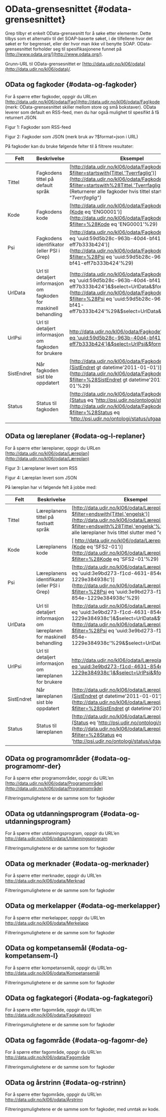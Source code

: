 # OData-grensesnittet {#odata-grensesnittet}

Grep tilbyr et enkelt OData-grensesnitt for å søke etter elementer. Dette tilbys som et alternativ til det SOAP-baserte søket, i de tilfellene hvor det søket er for begrenset, eller der hvor man ikke vil benytte SOAP. OData-grensesnittet forholder seg til spesifikasjonene funnet på [http://www.odata.org/](http://www.odata.org/).

Grunn-URL til OData-grensesnittet er [http://data.udir.no/kl06/odata](http://data.udir.no/kl06/odata)/.

## OData og fagkoder {#odata-og-fagkoder}

For å spørre etter fagkoder, oppgir du URLen [http://data.udir.no/kl06/odata/Fag](http://data.udir.no/kl06/odata/Fag)kode (merk: OData-grensesnittet skiller mellom store og små bokstaver). OData leverer som default en RSS-feed, men du har også mulighet til spesifikt å få returnert JSON.

Figur 1: Fagkoder som RSS-feed

Figur 2: Fagkoder som JSON (merk bruk av ?$format=json i URL)

På fagkoder kan du bruke følgende felter til å filtrere resultater:

| **Felt** | **Beskrivelse** | **Eksempel** |
| --- | --- | --- |
| Tittel | Fagkodens tittel på default språk | [http://data.udir.no/kl06/odata/Fagkode?$filter=startswith(Tittel,'Tverrfaglig')](http://data.udir.no/kl06/odata/Fagkode?$filter=startswith%28Tittel,'Tverrfaglig'%29) (Returnerer alle fagkoder hvis tittel starter med “_Tverrfaglig”)_ |
| Kode | Fagkodens kode | [http://data.udir.no/kl06/odata/Fagkode?$filter=(Kode eq 'ENG0001')](http://data.udir.no/kl06/odata/Fagkode?$filter=%28Kode eq 'ENG0001'%29) |
| Psi | Fagkodens identifikator (eller PSI i Grep) | [http://data.udir.no/kl06/odata/Fagkode?$filter=(Psi eq 'uuid:59d5b28c-963b-40d4-bf41-eff7b333b424')](http://data.udir.no/kl06/odata/Fagkode?$filter=%28Psi eq 'uuid:59d5b28c-963b-40d4-bf41-eff7b333b424'%29) |
| UrlData | Url til detaljert informasjon om fagkoden for maskinell behandling | [http://data.udir.no/kl06/odata/Fagkode?$filter=(Psi eq 'uuid:59d5b28c-963b-40d4-bf41-eff7b333b424')&$select=UrlData&$format=json](http://data.udir.no/kl06/odata/Fagkode?$filter=%28Psi eq 'uuid:59d5b28c-963b-40d4-bf41-eff7b333b424'%29&$select=UrlData&$format=json) |
| UrlPsi | Url til detaljert informasjon om fagkoden for brukere | [http://data.udir.no/kl06/odata/Fagkode?$filter=(Psi eq 'uuid:59d5b28c-963b-40d4-bf41-eff7b333b424')&$select=UrlPsi&$format=json](http://data.udir.no/kl06/odata/Fagkode?$filter=%28Psi%20eq%20%27uuid:59d5b28c-963b-40d4-bf41-eff7b333b424%27%29&$select=UrlPsi&$format=json)|
| SistEndret | Når fagkoden sist ble oppdatert | [http://data.udir.no/kl06/odata/Fagkode?$filter=(SistEndret gt datetime'2011-01-01')](http://data.udir.no/kl06/odata/Fagkode?$filter=%28SistEndret gt datetime'2011-01-01'%29) |
| Status | Status til fagkoden | [http://data.udir.no/kl06/odata/Fagkode?$filter=(Status eq 'http://psi.udir.no/ontologi/status/utgaatt')](http://data.udir.no/kl06/odata/Fagkode?$filter=%28Status eq 'http://psi.udir.no/ontologi/status/utgaatt'%29) |

## OData og læreplaner {#odata-og-l-replaner}

For å spørre etter læreplaner, oppgir du URLen [http://data.udir.no/kl06/odata/Læreplan](http://data.udir.no/kl06/odata/Læreplan)

Figur 3: Læreplaner levert som RSS

Figur 4: Læreplan levert som JSON

På læreplan har vi følgende felt å jobbe med:

| **Felt** | **Beskrivelse** | **Eksempel** |
| --- | --- | --- |
| Tittel | Læreplanens tittel på fastsatt språk | [http://data.udir.no/kl06/odata/Læreplan?$filter=endswith(Tittel,'engelsk')](http://data.udir.no/kl06/odata/Læreplan?$filter=endswith%28Tittel,'engelsk'%29) (Returnerer alle læreplaner hvis tittel slutter med “_engelsk”)_ |
| Kode | Læreplanens kode | [	http://data.udir.no/kl06/odata/Læreplan?$filter=(Kode eq 'SFS2-01')](http://data.udir.no/kl06/odata/Læreplan?$filter=%28Kode eq 'SFS2-01'%29) |
| Psi | Læreplanens identifikator (eller PSI i Grep) | [http://data.udir.no/kl06/odata/Læreplan?$filter=(Psi eq 'uuid:3e9bd273-f1cd-4631-854e-1229e384938c')](http://data.udir.no/kl06/odata/Læreplan?$filter=%28Psi eq 'uuid:3e9bd273-f1cd-4631-854e-1229e384938c'%29) |
| UrlData | Url til detaljert informasjon om læreplanen for maskinell behandling | [http://data.udir.no/kl06/odata/Læreplan?$filter=(Psi eq 'uuid:3e9bd273-f1cd-4631-854e-1229e384938c')&$select=UrlData&$format=json](http://data.udir.no/kl06/odata/Læreplan?$filter=%28Psi eq 'uuid:3e9bd273-f1cd-4631-854e-1229e384938c'%29&$select=UrlData&$format=json) |
| UrlPsi | Url til detaljert informasjon om læreplanen for brukere | [http://data.udir.no/kl06/odata/Læreplan?$filter=(Psi eq 'uuid:3e9bd273-f1cd-4631-854e-1229e384938c')&$select=UrlPsi&$format=json]( http://data.udir.no/kl06/odata/L%C3%A6replan?$filter=%28Psi%20eq%20%27uuid:3e9bd273-f1cd-4631-854e-1229e384938c%27%29&$select=UrlPsi&$format=json) |
|  SistEndret | Når læreplanen sist ble oppdatert | [http://data.udir.no/kl06/odata/Læreplan?$filter=(SistEndret gt datetime'2011-01-01')](http://data.udir.no/kl06/odata/Læreplan?$filter=%28SistEndret gt datetime'2011-01-01'%29) |
| Status | Status til læreplanen | [http://data.udir.no/kl06/odata/Læreplan?$filter=(Status eq 'http://psi.udir.no/ontologi/status/utgaatt')](http://data.udir.no/kl06/odata/Læreplan?$filter=%28Status eq 'http://psi.udir.no/ontologi/status/utgaatt'%29) |

## OData og programområder {#odata-og-programomr-der}

For å spørre etter programområder, oppgir du URL’en [http://data.udir.no/kl06/odata/Programområde](http://data.udir.no/kl06/odata/Programområde)

Filtreringsmulighetene er de samme som for fagkoder

## OData og utdanningsprogram {#odata-og-utdanningsprogram}

For å spørre etter utdanningsprogram, oppgir du URL’en http://data.udir.no/kl06/odata/Utdanningsprogram

Filtreringsmulighetene er de samme som for fagkoder

## OData og merknader {#odata-og-merknader}

For å spørre etter merknader, oppgir du URL’en http://data.udir.no/kl06/odata/Merknad

Filtreringsmulighetene er de samme som for fagkoder

## OData og merkelapper {#odata-og-merkelapper}

For å spørre etter merkelapper, oppgir du URL’en http://data.udir.no/kl06/odata/Merkelapp

Filtreringsmulighetene er de samme som for fagkoder

## OData og kompetansemål {#odata-og-kompetansem-l}

For å spørre etter kompetansemål, oppgir du URL’en http://data.udir.no/kl06/odata/Kompetansemål

Filtreringsmulighetene er de samme som for fagkoder

## OData og fagkategori {#odata-og-fagkategori}

For å spørre etter fagområde, oppgir du URL’en http://data.udir.no/kl06/odata/Fagkategori

Filtreringsmulighetene er de samme som for fagkoder

## OData og fagområde {#odata-og-fagomr-de}

For å spørre etter fagområde, oppgir du URL’en http://data.udir.no/kl06/odata/Fagområde

Filtreringsmulighetene er de samme som for fagkoder

## OData og årstrinn {#odata-og-rstrinn}

For å spørre etter fagområde, oppgir du URL’en http://data.udir.no/kl06/odata/Årstrinn

Filtreringsmulighetene er de samme som for fagkoder, med unntak av kode.